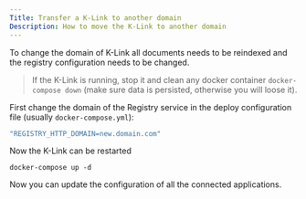 ```yaml
---
Title: Transfer a K-Link to another domain
Description: How to move the K-Link to another domain
---
```


To change the domain of K-Link all documents needs to be reindexed and the registry configuration needs to be changed.

> If the K-Link is running, stop it and clean any docker container `docker-compose down` 
> (make sure data is persisted, otherwise you will loose it).

First change the domain of the Registry service in the deploy configuration file (usually `docker-compose.yml`):

```yml
"REGISTRY_HTTP_DOMAIN=new.domain.com"
```

Now the K-Link can be restarted

```
docker-compose up -d
```

Now you can update the configuration of all the connected applications.
